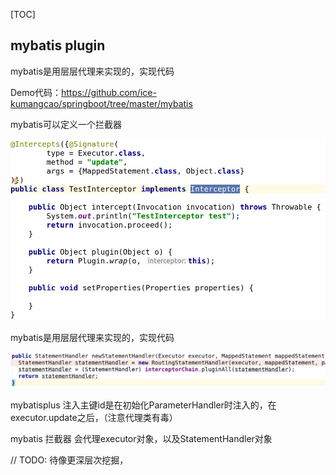 [TOC]

## mybatis plugin

mybatis是用层层代理来实现的，实现代码

Demo代码：<https://github.com/ice-kumangcao/springboot/tree/master/mybatis>

mybatis可以定义一个拦截器

![code](./images/mybatis-plugin/code.png)

mybatis是用层层代理来实现的，实现代码

![Configuration.newStatementHandler](./images/mybatis-plugin/Configuration.newStatementHandler.png)

mybatisplus 注入主键id是在初始化ParameterHandler时注入的，在 executor.update之后，（注意代理类有毒）

mybatis 拦截器 会代理executor对象，以及StatementHandler对象

// TODO: 待像更深层次挖掘，